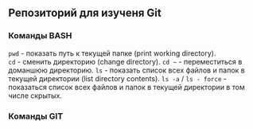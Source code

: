 ## Репозиторий для изученя Git

### Команды BASH

```pwd``` - показать путь к текущей папке (print working directory).  
```cd``` - сменить директорию (change directory).
```cd ~``` - переместиться в доманшюю директорию.
```ls``` - показать список всех файлов и папок в текущей директории (list directory contents).
```ls -a``` / ```ls - force``` - показаться список всех файлов и папок в текущей директории в том числе скрытых.


### Команды GIT
